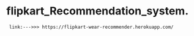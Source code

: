 # flipkart_Recommendation_system.

     link:--->>> https://flipkart-wear-recommender.herokuapp.com/
